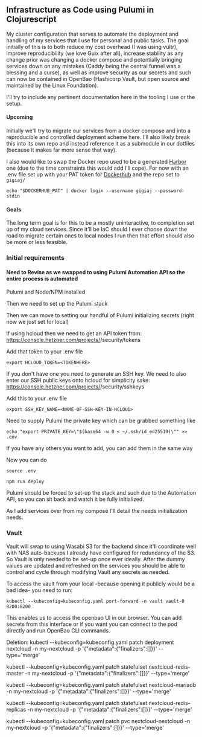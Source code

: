 ## Infrastructure as Code using Pulumi in Clojurescript
My cluster configuration that serves to automate the deployment and handling of my services that I use for personal and public tasks. The goal initially of this is to both reduce my cost overhead (I was using vultr), improve reproducibility (we love Guix after all), increase stability as any change prior was changing a docker compose and potentially bringing services down on any mistakes (Caddy being the central funnel was a blessing and a curse), as well as improve security as our secrets and such can now be contained in OpenBao (Hashicorp Vault, but open source and maintained by the Linux Foundation).

I'll try to include any pertinent documentation here in the tooling I use or the setup.


#### Upcoming
Initially we'll try to migrate our services from a docker compose and into a reproducible and controlled deployment scheme here. I'll also likely break this into its own repo and instead reference it as a submodule in our dotfiles (because it makes far more sense that way).

I also would like to swap the Docker repo used to be a generated [Harbor](https://goharbor.io/) one (due to the time constraints this would add I'll cope).
For now with an .env file set up with your PAT token for [Dockerhub](https://hub.docker.com) and the repo set to `gigiaj/`
```
echo "$DOCKERHUB_PAT" | docker login --username gigiaj --password-stdin
```



#### Goals
The long term goal is for this to be a mostly uninteractive, to completion set up of my cloud services. Since it'll be IaC should I ever choose down the road to migrate certain ones to local nodes I run then that effort should also be more or less feasible.




### Initial requirements
#### Need to Revise as we swapped to using Pulumi Automation API so the entire process is automated

Pulumi and Node/NPM installed


Then we need to set up the Pulumi stack 


Then we can move to setting our handful of Pulumi initializing secrets (right now we just set for local)

If using hcloud then we need to get an API token from: https://console.hetzner.com/projects/<PROJECT-NUMBER-HERE>/security/tokens

Add that token to your .env file
```
export HCLOUD_TOKEN=<TOKENHERE>
```


If you don't have one you need to generate an SSH key.
We need to also enter our SSH public keys onto hcloud for simplicity sake: https://console.hetzner.com/projects/<PROJECT-NUMBER-HERE>/security/sshkeys

Add this to your .env file
```
export SSH_KEY_NAME=<NAME-OF-SSH-KEY-IN-HCLOUD>
```

Need to supply Pulumi the private key which can be grabbed something like 
```
echo "export PRIVATE_KEY=\"$(base64 -w 0 < ~/.ssh/id_ed25519)\"" >> .env
```
If you have any others you want to add, you can add them in the same way

Now you can do 
```
source .env

npm run deploy
```
Pulumi should be forced to set-up the stack and such due to the Automation API, so you can sit back and watch it be fully initialized.

As I add services over from my compose I'll detail the needs initialization needs.



### Vault

Vault will swap to using Wasabi S3 for the backend since it'll coordinate well with NAS auto-backups I already have configured for redundancy of the S3.
So Vault is only needed to be set-up once ever ideally. After the dummy values are updated and refreshed on the services you should be able to control and cycle through modifying Vault any secrets as needed.

To access the vault from your local -because opening it publicly would be a bad idea- you need to run:
```
kubectl --kubeconfig=kubeconfig.yaml port-forward -n vault vault-0 8200:8200
```
This enables us to access the openbao UI in our browser.
You can add secrets from this interface or if you want you can connect to the pod directly and run OpenBao CLI commands.


Deletion:
kubectl --kubeconfig=kubeconfig.yaml patch deployment nextcloud -n my-nextcloud -p '{"metadata":{"finalizers":[]}}' --type='merge'

kubectl --kubeconfig=kubeconfig.yaml patch statefulset nextcloud-redis-master -n my-nextcloud -p '{"metadata":{"finalizers":[]}}' --type='merge'

kubectl --kubeconfig=kubeconfig.yaml patch statefulset nextcloud-mariadb -n my-nextcloud -p '{"metadata":{"finalizers":[]}}' --type='merge'

kubectl --kubeconfig=kubeconfig.yaml patch statefulset nextcloud-redis-replicas -n my-nextcloud -p '{"metadata":{"finalizers":[]}}' --type='merge'

kubectl --kubeconfig=kubeconfig.yaml patch pvc nextcloud-nextcloud -n my-nextcloud -p '{"metadata":{"finalizers":[]}}' --type='merge'
